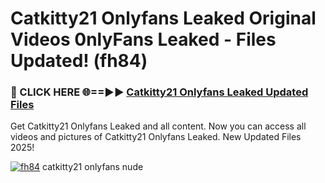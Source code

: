 # Catkitty21 Onlyfans Leaked Original Videos 0nlyFans Leaked - Files Updated! (fh84)

<h3>🔴 CLICK HERE 🌐==►► <a href="https://tinyurl.com/ms9xzufz" rel="nofollow">Catkitty21 Onlyfans Leaked Updated Files</a></h3>

Get Catkitty21 Onlyfans Leaked and all content. Now you can access all videos and pictures of Catkitty21 Onlyfans Leaked. New Updated Files 2025!

[![fh84](https://i.imgur.com/ppqm5kG.gif)](https://tinyurl.com/ms9xzufz)
catkitty21 onlyfans nude